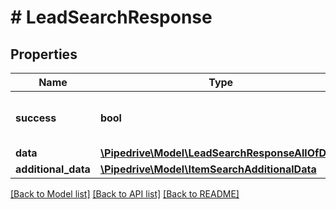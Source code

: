 # # LeadSearchResponse

## Properties

Name | Type | Description | Notes
------------ | ------------- | ------------- | -------------
**success** | **bool** | If the response is successful or not | [optional]
**data** | [**\Pipedrive\Model\LeadSearchResponseAllOfData**](LeadSearchResponseAllOfData.md) |  | [optional]
**additional_data** | [**\Pipedrive\Model\ItemSearchAdditionalData**](ItemSearchAdditionalData.md) |  | [optional]

[[Back to Model list]](../../README.md#models) [[Back to API list]](../../README.md#endpoints) [[Back to README]](../../README.md)
